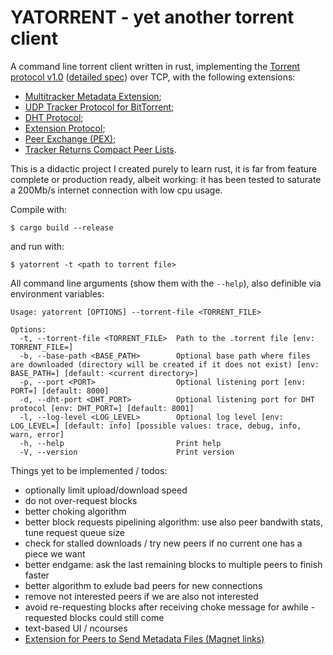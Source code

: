 # YATORRENT - yet another torrent client

A command line torrent client written in rust, implementing the [Torrent protocol v1.0](http://bittorrent.org/beps/bep_0003.html) ([detailed spec](https://wiki.theory.org/BitTorrentSpecification)) over TCP, with the following extensions:
* [Multitracker Metadata Extension](http://bittorrent.org/beps/bep_0012.html);
* [UDP Tracker Protocol for BitTorrent](http://bittorrent.org/beps/bep_0015.html);
* [DHT Protocol](http://bittorrent.org/beps/bep_0005.html);
* [Extension Protocol](http://bittorrent.org/beps/bep_0010.html);
* [Peer Exchange (PEX)](https://www.bittorrent.org/beps/bep_0011.html);
* [Tracker Returns Compact Peer Lists](https://www.bittorrent.org/beps/bep_0023.html).

This is a didactic project I created purely to learn rust, it is far from feature complete or production ready, albeit working: it has been tested to saturate a 200Mb/s internet connection with low cpu usage.


Compile with:
```
$ cargo build --release
```
and run with:
```
$ yatorrent -t <path to torrent file>
```

All command line arguments (show them with the `--help`), also definible via environment variables:
```
Usage: yatorrent [OPTIONS] --torrent-file <TORRENT_FILE>

Options:
  -t, --torrent-file <TORRENT_FILE>  Path to the .torrent file [env: TORRENT_FILE=]
  -b, --base-path <BASE_PATH>        Optional base path where files are downloaded (directory will be created if it does not exist) [env: BASE_PATH=] [default: <current directory>]
  -p, --port <PORT>                  Optional listening port [env: PORT=] [default: 8000]
  -d, --dht-port <DHT_PORT>          Optional listening port for DHT protocol [env: DHT_PORT=] [default: 8001]
  -l, --log-level <LOG_LEVEL>        Optional log level [env: LOG_LEVEL=] [default: info] [possible values: trace, debug, info, warn, error]
  -h, --help                         Print help
  -V, --version                      Print version
```

Things yet to be implemented / todos:
* optionally limit upload/download speed
* do not over-request blocks
* better choking algorithm
* better block requests pipelining algorithm: use also peer bandwith stats, tune request queue size
* check for stalled downloads / try new peers if no current one has a piece we want
* better endgame: ask the last remaining blocks to multiple peers to finish faster
* better algorithm to exlude bad peers for new connections
* remove not interested peers if we are also not interested
* avoid re-requesting blocks after receiving choke message for awhile - requested blocks could still come
* text-based UI / ncourses
* [Extension for Peers to Send Metadata Files (Magnet links)](https://www.bittorrent.org/beps/bep_0009.html)
